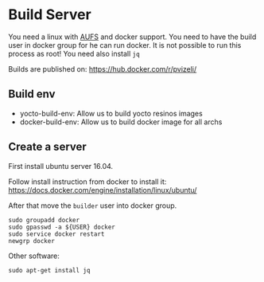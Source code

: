 # Build Server

You need a linux with [AUFS](https://docs.docker.com/engine/userguide/storagedriver/aufs-driver/) and docker support. You need to have the build user in docker group for he can run docker. It is not possible to run this process as root! You need also install `jq`

Builds are published on: https://hub.docker.com/r/pvizeli/

## Build env

- yocto-build-env: Allow us to build yocto resinos images
- docker-build-env: Allow us to build docker image for all archs

## Create a server

First install ubuntu server 16.04.

Follow install instruction from docker to install it:
https://docs.docker.com/engine/installation/linux/ubuntu/

After that move the `builder` user into docker group.
```
sudo groupadd docker
sudo gpasswd -a ${USER} docker
sudo service docker restart
newgrp docker
```

Other software:
```
sudo apt-get install jq
```

